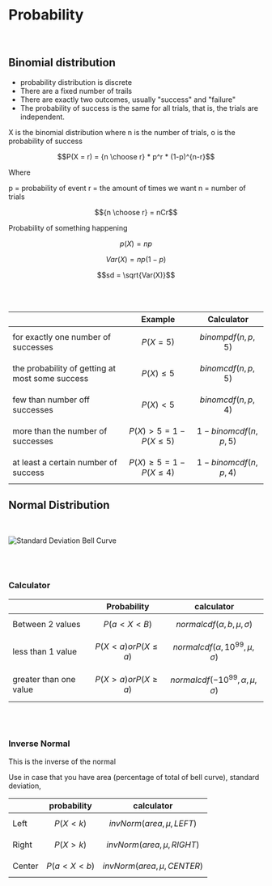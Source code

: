 <script type="text/javascript" async src="https://cdnjs.cloudflare.com/ajax/libs/mathjax/2.7.5/MathJax.js?config=TeX-MML-AM_CHTML"></script>
<script type="text/javascript" async src="https://cdnjs.cloudflare.com/ajax/libs/mathjax/2.7.5/MathJax.js?config=TeX-MML-AM_CHTML"></script>
<script type="text/javascript" async src="https://cdnjs.cloudflare.com/ajax/libs/mathjax/2.7.5/MathJax.js?config=TeX-MML-AM_CHTML"></script>
<script type="text/javascript" async src="https://cdnjs.cloudflare.com/ajax/libs/mathjax/2.7.5/MathJax.js?config=TeX-MML-AM_CHTML"></script>

# Probability
<br/>

## Binomial distribution

 - probability distribution is discrete
 - There are a fixed number of trails
 - There are exactly two outcomes, usually "success" and "failure"
 - The probability of success is the same for all trials, that is, the trials are independent.

X is the binomial distribution where n is the number of trials, o is the probability of success 

$$P(X = r) = {n \choose r} * p^r * (1-p)^{n-r}$$

Where 

p = probability of event
r = the amount of times we want
n = number of trials


$${n \choose r} = nCr$$

Probability of something happening

$$p(X) = np$$

$$Var(X) = np(1-p)$$

$$sd = \sqrt{Var(X)}$$

<br/><br/>

|                                                 | Example                          | Calculator              |
| ----------------------------------------------- | -------------------------------- | ----------------------- |
| for exactly one number of successes             | $$P(X = 5 ) $$                   | $$binompdf(n,p,5)$$     |
| the probability of getting at most some success | $$P(X) \leq 5 $$                 | $$binomcdf(n,p,5)$$     |
| few than number off successes                   | $$P(X) < 5$$                     | $$binomcdf(n,p,4)$$     |
| more than the number of successes               | $$P(X) > 5 = 1- P(X \leq 5)$$    | $$1 - binomcdf(n,p,5)$$ |
| at least a certain number of success            | $$P(X) \geq 5 = 1- P(X \leq 4)$$ | $$1 - binomcdf(n,p,4)$$ |



## Normal Distribution

<br>

![Standard Deviation Bell Curve](https://spss-tutorials.com/img/standard-normal-distribution-with-probabilities.png)

<br>
<br>

### Calculator

|                        | Probability                 | calculator                       |
| ---------------------- | --------------------------- | -------------------------------- |
| Between 2 values       | $$P(a < X < B)$$            | $$normalcdf(\alpha,b,\mu,\sigma)$$           |
| less than 1 value      | $$P(X < a) or P(X \leq a)$$ | $$normalcdf(\alpha, 10^{99}, \mu, \sigma)$$  |
| greater than one value | $$P(X > a) or P(X \geq a)$$ | $$normalcdf(-10^{99}, \alpha, \mu, \sigma)$$ |

<br><br>

### Inverse Normal 

This is the inverse of the normal

Use in case that you have area (percentage of total of bell curve), standard deviation, 

|        | probability      | calculator                   |
| ------ | ---------------- | ---------------------------- |
| Left   | $$P(X < k)$$     | $$invNorm(area, \mu, LEFT)$$   |
| Right  | $$P(X > k)$$     | $$invNorm(area, \mu, RIGHT)$$  |
| Center | $$P(a < X < b)$$ | $$invNorm(area, \mu, CENTER)$$ |


